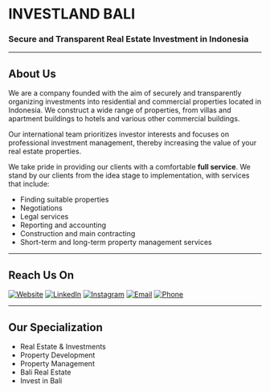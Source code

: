# INVESTLAND BALI

### Secure and Transparent Real Estate Investment in Indonesia

---

## About Us

We are a company founded with the aim of securely and transparently organizing investments into residential and commercial properties located in Indonesia. We construct a wide range of properties, from villas and apartment buildings to hotels and various other commercial buildings.

Our international team prioritizes investor interests and focuses on professional investment management, thereby increasing the value of your real estate properties.

We take pride in providing our clients with a comfortable **full service**. We stand by our clients from the idea stage to implementation, with services that include:

* Finding suitable properties
* Negotiations
* Legal services
* Reporting and accounting
* Construction and main contracting
* Short-term and long-term property management services

---

## Reach Us On

[![Website](https://img.shields.io/badge/Website-4285F4?style=for-the-badge&logo=google-chrome&logoColor=white)](https://www.investlandbali.com) [![LinkedIn](https://img.shields.io/badge/LinkedIn-0A66C2?style=for-the-badge&logo=linkedin&logoColor=white)](https://www.linkedin.com/company/investlandbali/) [![Instagram](https://img.shields.io/badge/Instagram-E4405F?style=for-the-badge&logo=instagram&logoColor=white)](https://www.instagram.com/investland.bali/) [![Email](https://img.shields.io/badge/Email-D14836?style=for-the-badge&logo=gmail&logoColor=white)](mailto:info@investlandbali.com) [![Phone](https://img.shields.io/badge/Phone-25D366?style=for-the-badge&logo=whatsapp&logoColor=white)](https://wa.me/37256832434)

---

## Our Specialization

* Real Estate & Investments
* Property Development
* Property Management
* Bali Real Estate
* Invest in Bali
